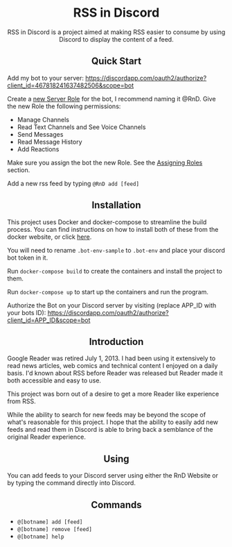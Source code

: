 <div align="center">
    <h1>RSS in Discord</h1>
    RSS in Discord is a project aimed at making RSS easier to consume by using Discord to display the content of a feed.
</div>

<h2 align="center">Quick Start</h2>

Add my bot to your server:
https://discordapp.com/oauth2/authorize?client_id=467818241637482506&scope=bot

Create a <a href="https://support.discordapp.com/hc/en-us/articles/206029707-How-do-I-set-up-Permissions-">new Server Role</a> for the bot, I recommend naming it @RnD.
Give the new Role the following permissions:

- Manage Channels
- Read Text Channels and See Voice Channels
- Send Messages
- Read Message History
- Add Reactions

Make sure you assign the bot the new Role. See the <a href="https://support.discordapp.com/hc/en-us/articles/206029707-How-do-I-set-up-Permissions-">Assigning Roles</a> section.

Add a new rss feed by typing `@RnD add [feed]`

<h2 align="center">Installation</h2>

This project uses Docker and docker-compose to streamline the build process. You can find instructions on how to install both of these from the docker website, or click <a href="https://docs.docker.com/compose/gettingstarted/">here</a>.

You will need to rename `.bot-env-sample` to `.bot-env` and place your discord bot token in it.

Run `docker-compose build` to create the containers and install the project to them.

Run `docker-compose up` to start up the containers and run the program.

Authorize the Bot on your Discord server by visiting (replace APP_ID with your bots ID):
https://discordapp.com/oauth2/authorize?client_id=APP_ID&scope=bot

<h2 align="center">Introduction</h2>
Google Reader was retired July 1, 2013. I had been using it extensively to read news articles, web comics and technical content I enjoyed on a daily basis. I'd known about RSS before Reader was released but Reader made it both accessible and easy to use.

This project was born out of a desire to get a more Reader like experience from RSS.

While the ability to search for new feeds may be beyond the scope of what's reasonable for this project. I hope that the ability to easily add new feeds and read them in Discord is able to bring back a semblance of the original Reader experience.

<h2 align="center">Using</h2>

You can add feeds to your Discord server using either the <a>RnD Website</a> or by typing the command directly into Discord.

<h2 align="center">Commands</h2>

- `@[botname] add [feed]`
- `@[botname] remove [feed]`
- `@[botname] help`
